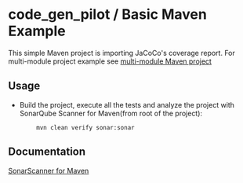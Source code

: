 # code_gen_pilot / Basic Maven Example

This simple Maven project is importing JaCoCo's coverage report. For multi-module project example 
see [multi-module Maven project](../maven-multimodule/README.md)

## Usage

* Build the project, execute all the tests and analyze the project with SonarQube Scanner for Maven(from root  of the project):

```shell
        mvn clean verify sonar:sonar
```

## Documentation

[SonarScanner for Maven](https://docs.sonarqube.org/latest/analysis/scan/sonarscanner-for-maven/)